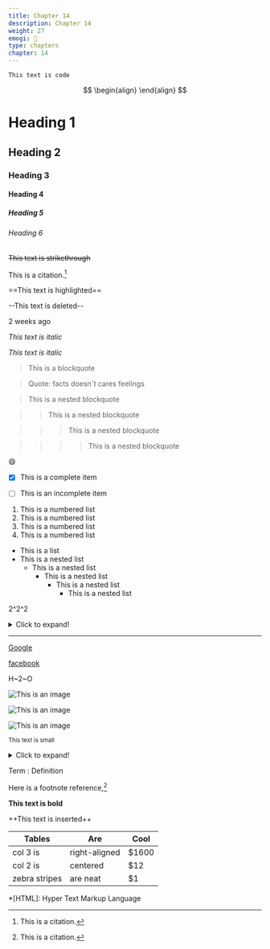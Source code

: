 ```yaml
---
title: Chapter 14
description: Chapter 14
weight: 27
emogi: 🤧
type: chapters
chapter: 14
---
```



`This text is code`


$$
\begin{align}
\end{align}
$$


# Heading 1 
## Heading 2 
### Heading 3 
#### Heading 4 
##### Heading 5 
###### Heading 6 


~~This text is strikethrough~~


This is a citation.[^1]
[^1]: This is a citation.


==This text is highlighted==


--This text is deleted--


<time datetime="2013-04-06T12:32+00:00">2 weeks ago</time>


*This text is italic*

_This text is italic_


> This is a blockquote

> Quote: facts doesn`t cares feelings 

> This is a nested blockquote

>> This is a nested blockquote

>>> This is a nested blockquote

>>>> This is a nested blockquote


:smile:


- [x] This is a complete item
- [ ] This is an incomplete item


1. This is a numbered list
2. This is a numbered list
3. This is a numbered list
4. This is a numbered list
- This is a list
- This is a nested list
	- This is a nested list
		- This is a nested list
			- This is a nested list
				- This is a nested list


2^2^2


<details>
<summary>Click to expand!</summary>
</details>


---


[Google](https://www.google.com)

[facebook](https://www.facebook.com "This is a title")


H~2~O


![This is an image](https://www.google.com/images/branding/googlelogo/1x/googlelogo_color_272x92dp.png)

![This is an image](https://images.pexels.com/photos/14980905/pexels-photo-14980905.jpeg "This is a title")

![This is an image](https://images.pexels.com/photos/1612351/pexels-photo-1612351.jpeg)


<sub>This text is small</sub>


<details>
<summary>Click to expand!</summary>
</details>


Term
: Definition


Here is a footnote reference,[^1]
[^1]: And here is the footnote.


**This text is bold**


++This text is inserted++


| Tables | Are | Cool |
| --- | --- | --- |
| col 3 is | right-aligned | $1600 |
| col 2 is | centered | $12 |
| zebra stripes | are neat | $1 |


*[HTML]: Hyper Text Markup Language
